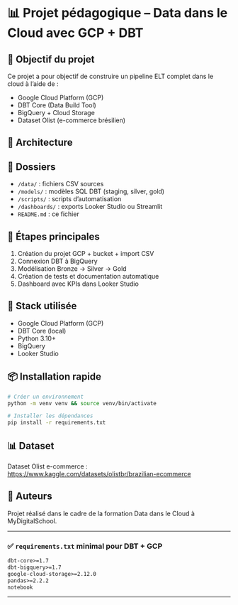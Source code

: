 # 📊 Projet pédagogique – Data dans le Cloud avec GCP + DBT

## 🎯 Objectif du projet

Ce projet a pour objectif de construire un pipeline ELT complet dans le cloud à l’aide de :
- Google Cloud Platform (GCP)
- DBT Core (Data Build Tool)
- BigQuery + Cloud Storage
- Dataset Olist (e-commerce brésilien)

## 🧱 Architecture


## 📁 Dossiers

- `/data/` : fichiers CSV sources
- `/models/` : modèles SQL DBT (staging, silver, gold)
- `/scripts/` : scripts d’automatisation
- `/dashboards/` : exports Looker Studio ou Streamlit
- `README.md` : ce fichier

## 🚀 Étapes principales

1. Création du projet GCP + bucket + import CSV
2. Connexion DBT à BigQuery
3. Modélisation Bronze → Silver → Gold
4. Création de tests et documentation automatique
5. Dashboard avec KPIs dans Looker Studio

## 🧪 Stack utilisée

- Google Cloud Platform (GCP)
- DBT Core (local)
- Python 3.10+
- BigQuery
- Looker Studio

## 📦 Installation rapide

```bash
# Créer un environnement
python -m venv venv && source venv/bin/activate

# Installer les dépendances
pip install -r requirements.txt

```

## 📊 Dataset

Dataset Olist e-commerce :
https://www.kaggle.com/datasets/olistbr/brazilian-ecommerce

## 🙌 Auteurs

Projet réalisé dans le cadre de la formation Data dans le Cloud à MyDigitalSchool.


---

### ✅ `requirements.txt` minimal pour DBT + GCP

```txt
dbt-core>=1.7
dbt-bigquery>=1.7
google-cloud-storage>=2.12.0
pandas>=2.2.2
notebook
```

---